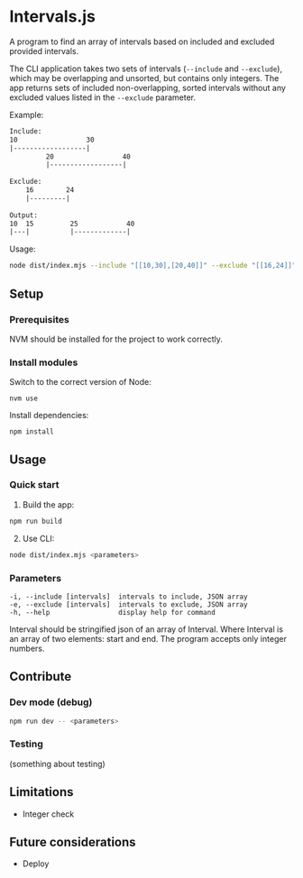 # Intervals.js

A program to find an array of intervals based on included and excluded provided intervals.

The CLI application takes two sets of intervals (`--include` and `--exclude`),
which may be overlapping and unsorted, but contains only integers.
The app returns sets of included non-overlapping, sorted intervals without any excluded values listed in the `--exclude` parameter.

Example:

```txt
Include:
10                 30
|------------------|
         20                 40
         |------------------|
       
Exclude:
    16        24
    |---------|
   
Output:
10  15         25            40
|---|          |-------------|
```

Usage:
```bash
node dist/index.mjs --include "[[10,30],[20,40]]" --exclude "[[16,24]]"
```

## Setup

### Prerequisites

NVM should be installed for the project to work correctly.

### Install modules

Switch to the correct version of Node:

```shell
nvm use
```

Install dependencies:

```shell
npm install
```

## Usage

### Quick start

1. Build the app:

```bash
npm run build
```

2. Use CLI:

```bash
node dist/index.mjs <parameters>
```

### Parameters

```text
-i, --include [intervals]  intervals to include, JSON array
-e, --exclude [intervals]  intervals to exclude, JSON array
-h, --help                 display help for command
```

Interval should be stringified json of an array of Interval. Where Interval is an array of two elements: start and end.
The program accepts only integer numbers.

## Contribute

### Dev mode (debug)

```bash
npm run dev -- <parameters>
```

### Testing

(something about testing)

## Limitations

- Integer check

## Future considerations

- Deploy